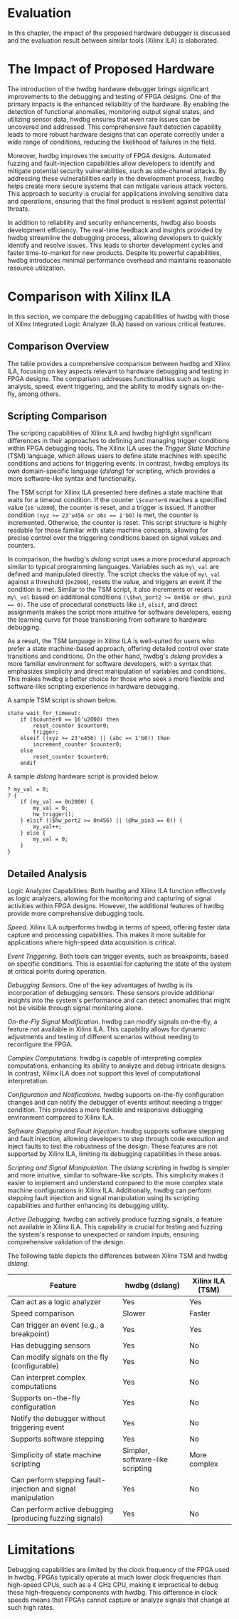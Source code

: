 # Evaluation
In this chapter, the impact of the proposed hardware debugger is discussed and the evaluation result between similar tools (Xilinx ILA) is elaborated. 

# The Impact of Proposed Hardware

The introduction of the hwdbg hardware debugger brings significant improvements to the debugging and testing of FPGA designs. One of the primary impacts is the enhanced reliability of the hardware. By enabling the detection of functional anomalies, monitoring output signal states, and utilizing sensor data, hwdbg ensures that even rare issues can be uncovered and addressed. This comprehensive fault detection capability leads to more robust hardware designs that can operate correctly under a wide range of conditions, reducing the likelihood of failures in the field.

Moreover, hwdbg improves the security of FPGA designs. Automated fuzzing and fault-injection capabilities allow developers to identify and mitigate potential security vulnerabilities, such as side-channel attacks. By addressing these vulnerabilities early in the development process, hwdbg helps create more secure systems that can mitigate various attack vectors. This approach to security is crucial for applications involving sensitive data and operations, ensuring that the final product is resilient against potential threats.

In addition to reliability and security enhancements, hwdbg also boosts development efficiency. The real-time feedback and insights provided by hwdbg streamline the debugging process, allowing developers to quickly identify and resolve issues. This leads to shorter development cycles and faster time-to-market for new products. Despite its powerful capabilities, hwdbg introduces minimal performance overhead and maintains reasonable resource utilization.


# Comparison with Xilinx ILA

In this section, we compare the debugging capabilities of hwdbg with those of Xilinx Integrated Logic Analyzer (ILA) based on various critical features. 

## Comparison Overview

The table provides a comprehensive comparison between hwdbg and Xilinx ILA, focusing on key aspects relevant to hardware debugging and testing in FPGA designs. The comparison addresses functionalities such as logic analysis, speed, event triggering, and the ability to modify signals on-the-fly, among others.

## Scripting Comparison

The scripting capabilities of Xilinx ILA and hwdbg highlight significant differences in their approaches to defining and managing trigger conditions within FPGA debugging tools. The Xilinx ILA uses the *Trigger State Machine* (TSM) language, which allows users to define state machines with specific conditions and actions for triggering events. In contrast, hwdbg employs its own domain-specific language (*dslang*) for scripting, which provides a more software-like syntax and functionality.

The TSM script for Xilinx ILA presented here defines a state machine that waits for a timeout condition. If the counter `\$counter0` reaches a specified value (`16'u2000`), the counter is reset, and a trigger is issued. If another condition `(xyz >= 23'u456 or abc == 1'b0)` is met, the counter is incremented. Otherwise, the counter is reset. This script structure is highly readable for those familiar with state machine concepts, allowing for precise control over the triggering conditions based on signal values and counters.

In comparison, the hwdbg's *dslang* script uses a more procedural approach similar to typical programming languages. Variables such as `my\_val` are defined and manipulated directly. The script checks the value of `my\_val` against a threshold (`0n2000`), resets the value, and triggers an event if the condition is met. Similar to the TSM script, it also increments or resets `my\_val` based on additional conditions `(\$hw\_port2 >= 0n456 or @hw\_pin3 == 0)`. The use of procedural constructs like `if`, `elsif`, and direct assignments makes the script more intuitive for software developers, easing the learning curve for those transitioning from software to hardware debugging.

As a result, the TSM language in Xilinx ILA is well-suited for users who prefer a state machine-based approach, offering detailed control over state transitions and conditions. On the other hand, hwdbg's *dslang* provides a more familiar environment for software developers, with a syntax that emphasizes simplicity and direct manipulation of variables and conditions. This makes hwdbg a better choice for those who seek a more flexible and software-like scripting experience in hardware debugging.


A sample TSM script is shown below.

```
state wait_for_timeout:
    if ($counter0 == 16'u2000) then
        reset_counter $counter0;
        trigger;
    elseif ((xyz >= 23'u456) || (abc == 1'b0)) then
        increment_counter $counter0;
    else
        reset_counter $counter0;
    endif
```

A sample *dslang* hardware script is provided below.

```
? my_val = 0;
? {
	if (my_val == 0n2000) {
		my_val = 0;
		hw_trigger();
	} elsif (($hw_port2 >= 0n456) || (@hw_pin3 == 0)) {
		my_val++;
	} else {
		my_val = 0;
	}
}
```

## Detailed Analysis

Logic Analyzer Capabilities: Both hwdbg and Xilinx ILA function effectively as logic analyzers, allowing for the monitoring and capturing of signal activities within FPGA designs. However, the additional features of hwdbg provide more comprehensive debugging tools.

*Speed.* Xilinx ILA outperforms hwdbg in terms of speed, offering faster data capture and processing capabilities. This makes it more suitable for applications where high-speed data acquisition is critical.

*Event Triggering.* Both tools can trigger events, such as breakpoints, based on specific conditions. This is essential for capturing the state of the system at critical points during operation.

*Debugging Sensors.* One of the key advantages of hwdbg is its incorporation of debugging sensors. These sensors provide additional insights into the system's performance and can detect anomalies that might not be visible through signal monitoring alone.

*On-the-Fly Signal Modification.* hwdbg can modify signals on-the-fly, a feature not available in Xilinx ILA. This capability allows for dynamic adjustments and testing of different scenarios without needing to reconfigure the FPGA.

*Complex Computations.* hwdbg is capable of interpreting complex computations, enhancing its ability to analyze and debug intricate designs. In contrast, Xilinx ILA does not support this level of computational interpretation.

*Configuration and Notifications.* hwdbg supports on-the-fly configuration changes and can notify the debugger of events without needing a trigger condition. This provides a more flexible and responsive debugging environment compared to Xilinx ILA.

*Software Stepping and Fault Injection.* hwdbg supports software stepping and fault injection, allowing developers to step through code execution and inject faults to test the robustness of the design. These features are not supported by Xilinx ILA, limiting its debugging capabilities in these areas.

*Scripting and Signal Manipulation.* The *dslang* scripting in hwdbg is simpler and more intuitive, similar to software-like scripts. This simplicity makes it easier to implement and understand compared to the more complex state machine configurations in Xilinx ILA. Additionally, hwdbg can perform stepping fault injection and signal manipulation using its scripting capabilities and further enhancing its debugging utility.

*Active Debugging.* hwdbg can actively produce fuzzing signals, a feature not available in Xilinx ILA. This capability is crucial for testing and fuzzing the system's response to unexpected or random inputs, ensuring comprehensive validation of the design.

The following table depicts the differences between Xilinx TSM and hwdbg *dslang*.

| **Feature**                                                            | **hwdbg** (dslang)               | **Xilinx ILA (TSM)** |
|------------------------------------------------------------------------|----------------------------------|----------------------|
| Can act as a logic analyzer                                             | Yes                              | Yes                  |
| Speed comparison                                                        | Slower                           | Faster               |
| Can trigger an event (e.g., a breakpoint)                               | Yes                              | Yes                  |
| Has debugging sensors                                                   | Yes                              | No                   |
| Can modify signals on the fly (configurable)                            | Yes                              | No                   |
| Can interpret complex computations                                      | Yes                              | No                   |
| Supports on-the-fly configuration                                       | Yes                              | No                   |
| Notify the debugger without triggering event                            | Yes                              | No                   |
| Supports software stepping                                              | Yes                              | No                   |
| Simplicity of state machine scripting                                   | Simpler, software-like scripting | More complex         |
| Can perform stepping fault-injection and signal manipulation            | Yes                              | No                   |
| Can perform active debugging (producing fuzzing signals)                | Yes                              | No                   |


# Limitations
Debugging capabilities are limited by the clock frequency of the FPGA used in hwdbg. FPGAs typically operate at much lower clock frequencies than high-speed CPUs, such as a 4 GHz CPU, making it impractical to debug these high-frequency components with hwdbg. This difference in clock speeds means that FPGAs cannot capture or analyze signals that change at such high rates.